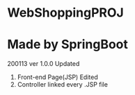 # WebShoppingPROJ
# Made by SpringBoot
 200113 ver 1.0.0 Updated
  1. Front-end Page(JSP) Edited
  2. Controller linked every .JSP file
 
